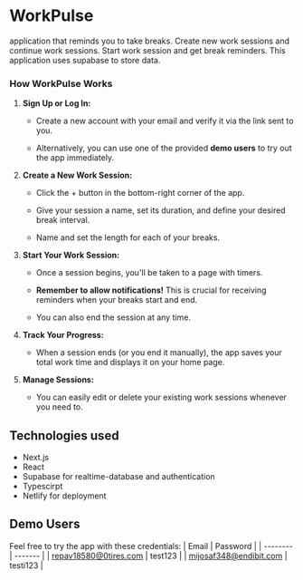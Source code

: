 # WorkPulse
application that reminds you to take breaks. Create new work sessions and continue work sessions. Start work session and get break reminders. This application uses supabase to store data.

### How WorkPulse Works

1.  **Sign Up or Log In:**
    
    *   Create a new account with your email and verify it via the link sent to you.
        
    *   Alternatively, you can use one of the provided **demo users** to try out the app immediately.
        
2.  **Create a New Work Session:**
    
    *   Click the + button in the bottom-right corner of the app.
        
    *   Give your session a name, set its duration, and define your desired break interval.
        
    *   Name and set the length for each of your breaks.
        
3.  **Start Your Work Session:**
    
    *   Once a session begins, you'll be taken to a page with timers.
        
    *   **Remember to allow notifications!** This is crucial for receiving reminders when your breaks start and end.
        
    *   You can also end the session at any time.
        
4.  **Track Your Progress:**
    
    *   When a session ends (or you end it manually), the app saves your total work time and displays it on your home page.
        
5.  **Manage Sessions:**
    
    *   You can easily edit or delete your existing work sessions whenever you need to.

## Technologies used
* Next.js
* React
* Supabase for realtime-database and authentication
* Typescirpt
* Netlify for deployment

## Demo Users
Feel free to try the app with these credentials:
| Email    | Password |
| -------- | ------- |
| repav18580@0tires.com  | test123    |
| mijosaf348@endibit.com | testi123   |
